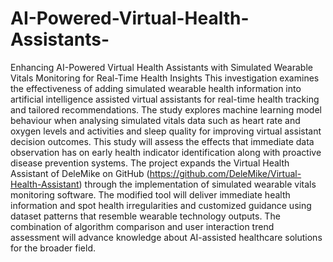 # AI-Powered-Virtual-Health-Assistants-
Enhancing AI-Powered Virtual Health Assistants with Simulated Wearable Vitals Monitoring for Real-Time Health Insights
This investigation examines the effectiveness of adding simulated wearable health information into artificial intelligence assisted virtual assistants for real-time health tracking and tailored recommendations. The study explores machine learning model behaviour when analysing simulated vitals data such as heart rate and oxygen levels and activities and sleep quality for improving virtual assistant decision outcomes. This study will assess the effects that immediate data observation has on early health indicator identification along with proactive disease prevention systems.
The project expands the Virtual Health Assistant of DeleMike on GitHub (https://github.com/DeleMike/Virtual-Health-Assistant) through the implementation of simulated wearable vitals monitoring software. The modified tool will deliver immediate health information and spot health irregularities and customized guidance using dataset patterns that resemble wearable technology outputs.
The combination of algorithm comparison and user interaction trend assessment will advance knowledge about AI-assisted healthcare solutions for the broader field.


